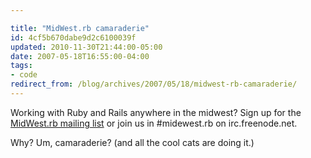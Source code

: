 ```yaml
---

title: "MidWest.rb camaraderie"
id: 4cf5b670dabe9d2c6100039f
updated: 2010-11-30T21:44:00-05:00
date: 2007-05-18T16:55:00-04:00
tags:
- code
redirect_from: /blog/archives/2007/05/18/midwest-rb-camaraderie/
---
```


Working with Ruby and Rails anywhere in the midwest? Sign up for the [MidWest.rb mailing list](http://groups.google.com/group/midwestrb) or join us in \#midewest.rb on irc.freenode.net.

Why? Um, camaraderie? (and all the cool cats are doing it.)
